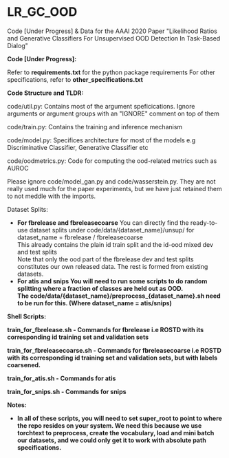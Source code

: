 # LR_GC_OOD
Code [Under Progress] &amp; Data for the AAAI 2020 Paper "Likelihood Ratios and Generative Classifiers For Unsupervised OOD Detection In Task-Based Dialog"


<b> Code [Under Progress]: </b>

Refer to <b>requirements.txt</b> for the python package requirements
For other specifications, refer to <b>other_specifications.txt</b>


<b> Code Structure and TLDR: </b>

code/util.py: Contains most of the argument speficications. Ignore arguments or argument groups with an "IGNORE" comment on top of them <br/>

code/train.py: Contains the training and inference mechanism <br/>

code/model.py: Specifices architecture for most of the models e.g Discriminative Classifier, Generative Classifier etc <br/>

code/oodmetrics.py: Code for computing the ood-related metrics such as AUROC <br/>

Please ignore code/model_gan.py and code/wasserstein.py. They are not really used much for the paper experiments, but we have just retained them to not meddle with the imports. <br/>

Dataset Splits:

- <b>For fbrelease and fbreleasecoarse</b>
	You can directly find the ready-to-use dataset splits under code/data/{dataset_name}/unsup/ for dataset_name = fbrelease / fbreleasecoarse <br/>
	This already contains the plain id train split and the id-ood mixed dev and test splits <br/>
	Note that only the ood part of the fbrelease dev and test splits constitutes our own released data. The rest is formed from existing datasets. <br/>
- <b> For atis and snips <b/>
        You will need to run some scripts to do random splitting where a fraction of classes are held out as OOD. <br/>
        The code/data/{dataset_name}/preprocess_{dataset_name}.sh need to be run for this. (Where dataset_name = atis/snips)<br/> 



Shell Scripts:<br/>

train_for_fbrelease.sh - Commands for fbrelease i.e ROSTD with its corresponding id training set and validation sets <br/>

train_for_fbreleasecoarse.sh - Commands for fbreleasecoarse i.e ROSTD with its corresponding id training set and validation sets, but with labels coarsened. <br/>

train_for_atis.sh - Commands for atis <br/>

train_for_snips.sh - Commands for snips <br/>

<b>Notes:</b><br/>
   - In all of these scripts, you will need to set <b>super_root</b> to point to where the repo resides on your system. We need this because we use torchtext to preprocess, create the vocabulary, load and mini     batch our datasets, and we could only get it to work with absolute path specifications.

